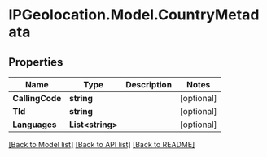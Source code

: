 # IPGeolocation.Model.CountryMetadata

## Properties

Name | Type | Description | Notes
------------ | ------------- | ------------- | -------------
**CallingCode** | **string** |  | [optional] 
**Tld** | **string** |  | [optional] 
**Languages** | **List&lt;string&gt;** |  | [optional] 

[[Back to Model list]](../../README.md#documentation-for-models) [[Back to API list]](../../README.md#documentation-for-api-endpoints) [[Back to README]](../../README.md)

